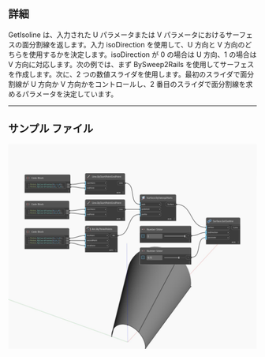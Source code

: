 ## 詳細
GetIsoline は、入力された U パラメータまたは V パラメータにおけるサーフェスの面分割線を返します。入力 isoDirection を使用して、U 方向と V 方向のどちらを使用するかを決定します。isoDirection が 0 の場合は U 方向、1 の場合は V 方向に対応します。次の例では、まず BySweep2Rails を使用してサーフェスを作成します。次に、2 つの数値スライダを使用します。最初のスライダで面分割線が U 方向か V 方向かをコントロールし、2 番目のスライダで面分割線を求めるパラメータを決定しています。
___
## サンプル ファイル

![GetIsoline](./Autodesk.DesignScript.Geometry.Surface.GetIsoline_img.jpg)

